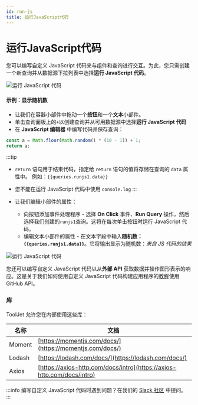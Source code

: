 ```yaml
---
id: run-js
title: 运行JavaScript代码
---
```


# 运行JavaScript代码

您可以编写自定义 JavaScript 代码来与组件和查询进行交互。为此，您只需创建一个新查询并从数据源下拉列表中选择**运行 JavaScript 代码**。

<div style={{textAlign: 'center'}}>

<img className="screenshot-full" src="/img/datasource-reference/custom-javascript/run-js.png" alt="运行 JavaScript 代码" />

</div>

#### 示例：显示随机数

- 让我们在容器小部件中拖动一个**按钮**和一个**文本**小部件。
- 单击查询面板上的`+`以创建查询并从可用数据源中选择**运行 JavaScript 代码**
- 在 **JavaScript 编辑器** 中编写代码并保存查询：
```jsx
const a = Math.floor(Math.random() * (10 - 1)) + 1;
return a;
```
:::tip
- `return` 语句用于结束代码，指定给 `return` 语句的值将存储在查询的 `data` 属性中。
例如：`{{queries.runjs1.data}}`
- 您不能在运行 JavaScript 代码中使用 `console.log`
:::

- 让我们编辑小部件的属性：
    - 向按钮添加事件处理程序 - 选择 **On Click** 事件、**Run Query** 操作，然后选择我们创建的`runjs1`查询。这将在每次单击按钮时运行 JavaScript 代码。
    - 编辑文本小部件的属性 - 在文本字段中输入**随机数：`{{queries.runjs1.data}}`**。它将输出显示为随机数：*来自 JS 代码的结果*


<div style={{textAlign: 'center'}}>

<img className="screenshot-full" src="/img/datasource-reference/custom-javascript/jsrandom.gif" alt="运行 JavaScript 代码" />

</div>

您还可以编写自定义 JavaScript 代码以从**外部 API** 获取数据并操作图形表示的响应。这是关于我们如何使用自定义 JavaScript 代码构建应用程序的[教程](https://blog.tooljet.com/build-github-stars-history-app-in-5-minutes-using-low-code/)使用 GitHub API。

### 库

ToolJet 允许您在内部使用这些库：

| 名称   | 文档                                                                   |
| ------ | ---------------------------------------------------------------------- |
| Moment | [https://momentjs.com/docs/](https://momentjs.com/docs/)               |
| Lodash | [https://lodash.com/docs/](https://lodash.com/docs/)                   |
| Axios  | [https://axios-http.com/docs/intro](https://axios-http.com/docs/intro) |

:::info
编写自定义 JavaScript 代码时遇到问题？在我们的 [Slack 社区](https://join.slack.com/t/tooljet/shared_invite/zt-r2neyfcw-KD1COL6t2kgVTlTtAV5rtg) 中提问。
:::